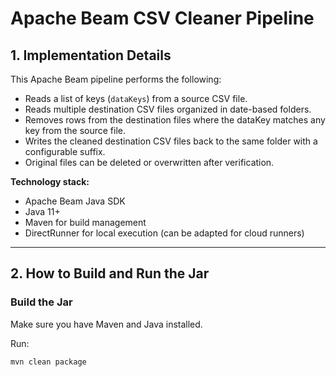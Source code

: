 # Apache Beam CSV Cleaner Pipeline

## 1. Implementation Details

This Apache Beam pipeline performs the following:

- Reads a list of keys (`dataKeys`) from a source CSV file.
- Reads multiple destination CSV files organized in date-based folders.
- Removes rows from the destination files where the dataKey matches any key from the source file.
- Writes the cleaned destination CSV files back to the same folder with a configurable suffix.
- Original files can be deleted or overwritten after verification.

**Technology stack:**

- Apache Beam Java SDK
- Java 11+
- Maven for build management
- DirectRunner for local execution (can be adapted for cloud runners)

---

## 2. How to Build and Run the Jar

### Build the Jar

Make sure you have Maven and Java installed.

Run:

```bash
mvn clean package
